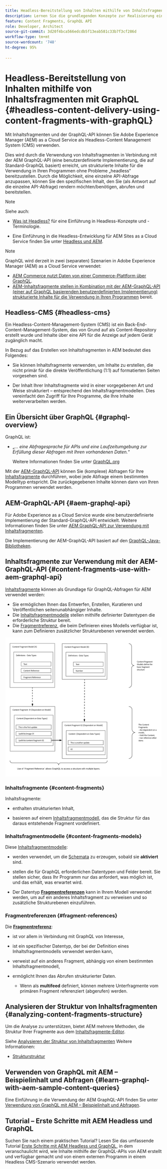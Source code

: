 ```yaml
---
title: Headless-Bereitstellung von Inhalten mithilfe von Inhaltsfragmenten mit GraphQL
description: Lernen Sie die grundlegenden Konzepte zur Realisierung eines AEM Headless CMS unter Verwendung von Inhaltsfragmenten mit GraphQL für die Bereitstellung von Headless-Inhalten kennen.
feature: Content Fragments, GraphQL API
role: Developer, Architect
source-git-commit: 3d20f4bca566edcdb5f13eab581c33b7f3cf286d
workflow-type: tm+mt
source-wordcount: '748'
ht-degree: 95%

---
```



# Headless-Bereitstellung von Inhalten mithilfe von Inhaltsfragmenten mit GraphQL {#headless-content-delivery-using-content-fragments-with-graphQL}

Mit Inhaltsfragmenten und der GraphQL-API können Sie Adobe Experience Manager (AEM) as a Cloud Service als Headless-Content Management System (CMS) verwenden.

Dies wird durch die Verwendung von Inhaltsfragmenten in Verbindung mit der AEM GraphQL-API (eine benutzerdefinierte Implementierung, die auf Standard-GraphQL basiert) erreicht, um strukturierte Inhalte für die Verwendung in Ihren Programmen ohne Probleme „headless“ bereitzustellen. Durch die Möglichkeit, eine einzelne API-Abfrage anzupassen, können Sie den spezifischen Inhalt, den Sie (als Antwort auf die einzelne API-Abfrage) rendern möchten/benötigen, abrufen und bereitstellen.

>[!NOTE]
>
>Siehe auch:
>
>* [Was ist Headless?](/help/headless/what-is-headless.md) für eine Einführung in Headless-Konzepte und -Terminologie.
>
>* Eine Einführung in die Headless-Entwicklung für AEM Sites as a Cloud Service finden Sie unter [Headless und AEM](/help/headless/introduction.md).

>[!NOTE]
>
>GraphQL wird derzeit in zwei (separaten) Szenarien in Adobe Experience Manager (AEM) as a Cloud Service verwendet:
>
>* [AEM Commerce nutzt Daten von einer Commerce-Plattform über GraphQL](/help/commerce-cloud/integrating/magento.md).
>* [AEM-Inhaltsfragmente stellen in Kombination mit der AEM-GraphQL-API (einer auf GraphQL basierenden benutzerdefinierten Implementierung) strukturierte Inhalte für die Verwendung in Ihren Programmen](/help/headless/graphql-api/content-fragments.md) bereit.

## Headless-CMS {#headless-cms}

Ein Headless-Content-Management-System (CMS) ist ein Back-End-Content-Management-System, das von Grund auf als Content-Repository erstellt wurde und Inhalte über eine API für die Anzeige auf jedem Gerät zugänglich macht.

In Bezug auf das Erstellen von Inhaltsfragmenten in AEM bedeutet dies Folgendes:

* Sie können Inhaltsfragmente verwenden, um Inhalte zu erstellen, die nicht primär für die direkte Veröffentlichung (1:1) auf formatierten Seiten vorgesehen sind.

* Der Inhalt Ihrer Inhaltsfragmente wird in einer vorgegebenen Art und Weise strukturiert – entsprechend den Inhaltsfragmentmodellen. Dies vereinfacht den Zugriff für Ihre Programme, die Ihre Inhalte weiterverarbeiten werden.

## Ein Übersicht über GraphQL {#graphql-overview}

GraphQL ist:

* „*... eine Abfragesprache für APIs und eine Laufzeitumgebung zur Erfüllung dieser Abfragen mit Ihren vorhandenen Daten.*“

  Weitere Informationen finden Sie unter [GraphQL.org](https://graphql.org)

Mit der [AEM-GraphQL-API](#aem-graphql-api) können Sie (komplexe) Abfragen für Ihre [Inhaltsfragmente](/help/sites-cloud/administering/content-fragments/overview.md) durchführen, wobei jede Abfrage einem bestimmten Modelltyp entspricht. Die zurückgegebenen Inhalte können dann von Ihren Programmen verwendet werden.

## AEM-GraphQL-API {#aem-graphql-api}

Für Adobe Experience as a Cloud Service wurde eine benutzerdefinierte Implementierung der Standard-GraphQL-API entwickelt. Weitere Informationen finden Sie unter [AEM GraphQL-API zur Verwendung mit Inhaltsfragmenten](/help/headless/graphql-api/content-fragments.md).

Die Implementierung der AEM-GraphQL-API basiert auf den [GraphQL-Java-Bibliotheken](https://graphql.org/code/#java).

## Inhaltsfragmente zur Verwendung mit der AEM-GraphQL-API {#content-fragments-use-with-aem-graphql-api}

[Inhaltsfragmente](#content-fragments) können als Grundlage für GraphQL-Abfragen für AEM verwendet werden:

* Sie ermöglichen Ihnen das Entwerfen, Erstellen, Kuratieren und Veröffentlichen seitenunabhängiger Inhalte.
* Die [Inhaltsfragmentmodelle](#content-fragments-models) stellen mithilfe definierter Datentypen die erforderliche Struktur bereit.
* Die [Fragmentreferenz](#fragment-references), die beim Definieren eines Modells verfügbar ist, kann zum Definieren zusätzlicher Strukturebenen verwendet werden.

![Inhaltsfragmente zur Verwendung mit GraphQL](assets/cf-contentdelivery-cf-use-with-graphql.png "Inhaltsfragmente zur Verwendung mit GraphQL")

### Inhaltsfragmente {#content-fragments}

Inhaltsfragmente:

* enthalten strukturierten Inhalt,

* basieren auf einem [Inhaltsfragmentmodell](#content-fragments-models), das die Struktur für das daraus entstehende Fragment vordefiniert.

### Inhaltsfragmentmodelle {#content-fragments-models}

Diese [Inhaltsfragmentmodelle](/help/sites-cloud/administering/content-fragments/content-fragment-models.md):

* werden verwendet, um die [Schemata](https://graphql.org/learn/schema/) zu erzeugen, sobald sie **aktiviert** sind.

* stellen die für GraphQL erforderlichen Datentypen und Felder bereit. Sie stellen sicher, dass Ihr Programm nur das anfordert, was möglich ist, und das erhält, was erwartet wird.

* Der Datentyp **[Fragmentreferenzen](#fragment-references)** kann in Ihrem Modell verwendet werden, um auf ein anderes Inhaltsfragment zu verweisen und so zusätzliche Strukturebenen einzuführen.

### Fragmentreferenzen {#fragment-references}

Die **[Fragmentreferenz](/help/sites-cloud/administering/content-fragments/content-fragment-models.md#fragment-reference-nested-fragments)**:

* ist vor allem in Verbindung mit GraphQL von Interesse,

* ist ein spezifischer Datentyp, der bei der Definition eines Inhaltsfragmentmodells verwendet werden kann,

* verweist auf ein anderes Fragment, abhängig von einem bestimmten Inhaltsfragmentmodell,

* ermöglicht Ihnen das Abrufen strukturierter Daten.

   * Wenn als **multifeed** definiert, können mehrere Unterfragmente vom primären Fragment referenziert (abgerufen) werden.

## Analysieren der Struktur von Inhaltsfragmenten {#analyzing-content-fragments-structure}

Um die Analyse zu unterstützen, bietet AEM mehrere Methoden, die Struktur Ihrer Fragmente aus dem [Inhaltsfragmente-Editor](/help/sites-cloud/administering/content-fragments/authoring.md).

Siehe [Analysieren der Struktur von Inhaltsfragmenten](/help/sites-cloud/administering/content-fragments/analysis.md) Weitere Informationen:

* [Strukturstruktur](/help/sites-cloud/administering/content-fragments/analysis.md#structure-tree)

## Verwenden von GraphQL mit AEM – Beispielinhalt und Abfragen {#learn-graphql-with-aem-sample-content-queries}

Eine Einführung in die Verwendung der AEM GraphQL-API finden Sie unter [Verwendung von GraphQL mit AEM – Beispielinhalt und Abfragen](/help/headless/graphql-api/sample-queries.md).

## Tutorial – Erste Schritte mit AEM Headless und GraphQL

Suchen Sie nach einem praktischen Tutorial? Lesen Sie das umfassende Tutorial [Erste Schritte mit AEM Headless und GraphQL](https://experienceleague.adobe.com/docs/experience-manager-learn/getting-started-with-aem-headless/graphql/overview.html?lang=de), in dem veranschaulicht wird, wie Inhalte mithilfe der GraphQL-APIs von AEM erstellt und verfügbar gemacht und von einem externen Programm in einem Headless CMS-Szenario verwendet werden.
